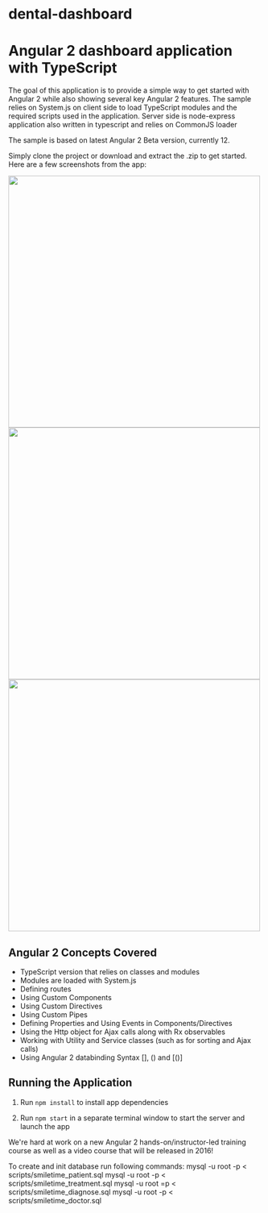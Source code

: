 # dental-dashboard
# Angular 2 dashboard application with TypeScript

The goal of this application is to provide
a simple way to get started with Angular 2 while also showing several key Angular 2 features. The sample
relies on System.js on client side  to load TypeScript modules and the required scripts used in the application.
Server side is node-express application also written in typescript and relies on CommonJS loader

The sample is based on latest  Angular 2 Beta version, currently 12.

Simply clone the project or download and extract the .zip to get started. Here are a few
screenshots from the app:

<img width="500" src="src/images/screenshots/cards.png" border="0" />

<br />

<img width="500" src="src/images/screenshots/grid.png" border="0" />

<br />

<img width="500" src="src/images/screenshots/orders.png" border="0" />

## Angular 2 Concepts Covered

* TypeScript version that relies on classes and modules
* Modules are loaded with System.js
* Defining routes 
* Using Custom Components
* Using Custom Directives
* Using Custom Pipes
* Defining Properties and Using Events in Components/Directives
* Using the Http object for Ajax calls along with Rx observables
* Working with Utility and Service classes (such as for sorting and Ajax calls)
* Using Angular 2 databinding Syntax [], () and [()]

## Running the Application

1. Run `npm install` to install app dependencies

1. Run `npm start` in a separate terminal window to start the server and launch the app

We're hard at work on a new Angular 2 hands-on/instructor-led training course 
as well as a video course that will be released in 2016!

To create and init database run following commands:
mysql -u root -p < scripts/smiletime_patient.sql
mysql -u root -p < scripts/smiletime_treatment.sql
mysql -u root =p < scripts/smiletime_diagnose.sql
mysql -u root -p < scripts/smiletime_doctor.sql